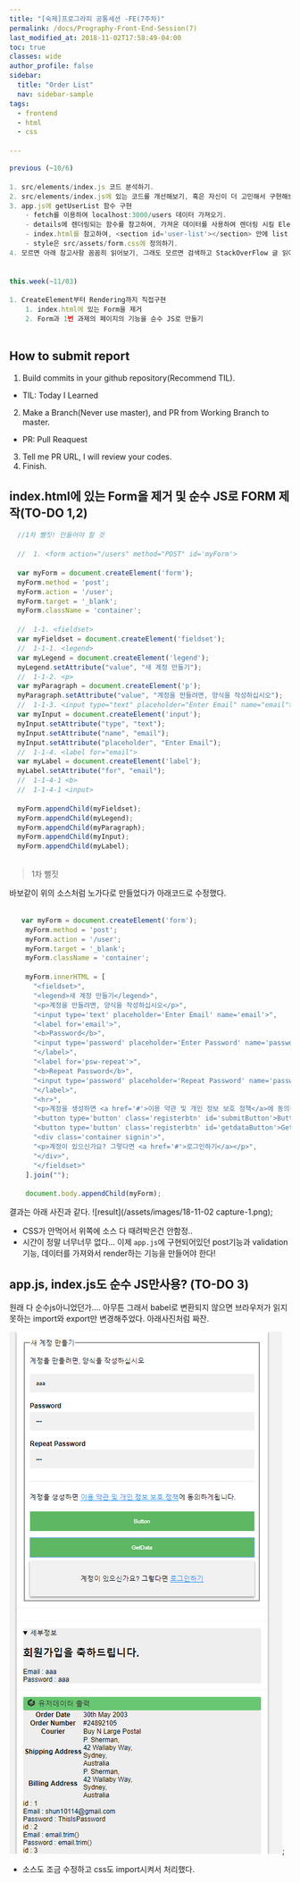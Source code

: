 ```yaml
---
title: "[숙제]프로그라피 공통세션 -FE(7주차)"
permalink: /docs/Prography-Front-End-Session(7)
last_modified_at: 2018-11-02T17:58:49-04:00
toc: true
classes: wide
author_profile: false
sidebar:
  title: "Order List"
  nav: sidebar-sample
tags:
  - frontend
  - html
  - css

---
```


```javascript
previous (~10/6)

1. src/elements/index.js 코드 분석하기.
2. src/elements/index.js에 있는 코드를 개선해보기, 혹은 자신이 더 고민해서 구현해보기.
3. app.js에 getUserList 함수 구현
    - fetch를 이용하여 localhost:3000/users 데이터 가져오기.
    - details에 렌더링되는 함수를 참고하여, 가져온 데이터를 사용하여 렌더링 시킬 Elements 구현하기.
    - index.html를 참고하여, <section id='user-list'></section> 안에 list 렌더링 하기.
    - style은 src/assets/form.css에 정의하기.
4. 모르면 아래 참고사항 꼼꼼히 읽어보기, 그래도 모르면 검색하고 StackOverFlow 글 읽어보기, 또 모르면 검색/정리해서 질문하기.


this.week(~11/03)

1. CreateElement부터 Rendering까지 직접구현
    1. index.html에 있는 Form을 제거
    2. Form과 1번 과제의 페이지의 기능을 순수 JS로 만들기
     

```




## How to submit report

1. Build commits in your github repository(Recommend TIL).
 - TIL: Today I Learned
2. Make a Branch(Never use master), and PR from Working Branch to master.
 - PR: Pull Reaquest
3. Tell me PR URL, I will review your codes.
4. Finish.



## index.html에 있는 Form을 제거 및 순수 JS로 FORM 제작(TO-DO 1,2)


```javascript
  //1차 뻘짓! 만들어야 할 것 
      
  //  1. <form action="/users" method="POST" id='myForm'>

  var myForm = document.createElement('form');
  myForm.method = 'post';
  myForm.action = '/user';
  myForm.target = '_blank';
  myForm.className = 'container';

  //  1-1. <fieldset>
  var myFieldset = document.createElement('fieldset');
  //  1-1-1. <legend> 
  var myLegend = document.createElement('legend');
  myLegend.setAttribute("value", "새 계정 만들기");
  //  1-1-2. <p>
  var myParagraph = document.createElement('p');
  myParagraph.setAttribute("value", "계정을 만들려면, 양식을 작성하십시오");
  //  1-1-3. <input type="text" placeholder="Enter Email" name="email">
  var myInput = document.createElement('input');
  myInput.setAttribute("type", "text");
  myInput.setAttribute("name", "email");    
  myInput.setAttribute("placeholder", "Enter Email");
  //  1-1-4. <label for="email">
  var myLabel = document.createElement('label');
  myLabel.setAttribute("for", "email");
  //  1-1-4-1 <b>
  //  1-1-4-1 <input>

  myForm.appendChild(myFieldset);
  myForm.appendChild(myLegend);
  myForm.appendChild(myParagraph);
  myForm.appendChild(myInput);
  myForm.appendChild(myLabel);    
    
```

> 1차 뻘짓

바보같이 위의 소스처럼 노가다로 만들었다가 아래코드로 수정했다.

```javascript

   var myForm = document.createElement('form');
    myForm.method = 'post';
    myForm.action = '/user';
    myForm.target = '_blank';
    myForm.className = 'container';

    myForm.innerHTML = [
      "<fieldset>",
      "<legend>새 계정 만들기</legend>",
      "<p>계정을 만들려면, 양식을 작성하십시오</p>",
      "<input type='text' placeholder='Enter Email' name='email'>",
      "<label for='email'>",
      "<b>Password</b>",
      "<input type='password' placeholder='Enter Password' name='password'>",
      "</label>",
      "<label for='psw-repeat'>",
      "<b>Repeat Password</b>",
      "<input type='password' placeholder='Repeat Password' name='password-repeat'>",
      "</label>",
      "<hr>",
      "<p>계정을 생성하면 <a href='#'>이용 약관 및 개인 정보 보호 정책</a>에 동의하게됩니다.</p>",
      "<button type='button' class='registerbtn' id='submitButton'>Button</button>",
      "<button type='button' class='registerbtn' id='getdataButton'>GetData</button>",
      "<div class='container signin'>",
      "<p>계정이 있으신가요? 그렇다면 <a href='#'>로그인하기</a></p>",
      "</div>",
      "</fieldset>"
    ].join("");

    document.body.appendChild(myForm);
```

결과는 아래 사진과 같다.
![result](/assets/images/18-11-02 capture-1.png);


+ CSS가 안먹어서 위쪽에 소스 다 때려박은건 안함정..
+ 시간이 정말 너무너무 없다... 이제 `app.js`에 구현되어있던 post기능과 validation기능, 데이터를 가져와서 render하는 기능을 만들어야 한다!



## app.js, index.js도 순수 JS만사용? (TO-DO 3)

원래 다 순수js아니었던가.... 아무튼 그래서 babel로 변환되지 않으면 브라우저가 읽지못하는 import와 export만 변경해주었다. 아래사진처럼 짜잔.

![result](/assets/images/18-11-02-capture-2.PNG);

+ 소스도 조금 수정하고 css도 import시켜서 처리했다.

